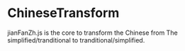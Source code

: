 # ChineseTransform
jianFanZh.js is the core to transform the Chinese from The simplified/tranditional to tranditional/simplified.
